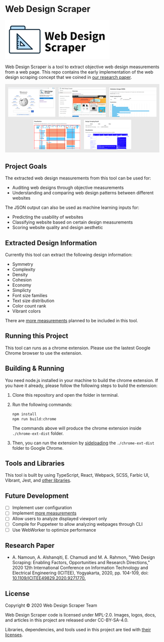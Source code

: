 # Web Design Scraper

<img src="./assets/logo.svg" alt="Web Design Scraper Logo" height="127"/>

Web Design Scraper is a tool to extract objective web design measurements from a web page. This repo contains the early implementation of the web design scraping concept that we coined in [our research paper](https://ieeexplore.ieee.org/abstract/document/9271770).

<!-- This tool can run in the following environments:
- Web browser (Google Chrome extension)
- CLI (using puppeteer) -->

[![Web Design Scraper Screenshot](https://raw.githubusercontent.com/echamudi/echamudi/master/project-screenshots/web-design-scraper.png)](https://github.com/echamudi/web-design-scraper)


## Project Goals

The extracted web design measurements from this tool can be used for:
- Auditing web designs through objective measurements
- Understanding and comparing web design patterns between different websites

The JSON output can also be used as machine learning inputs for:
- Predicting the usability of websites
- Classifying website based on certain design measurements
- Scoring website quality and design aesthetic

## Extracted Design Information

Currently this tool can extract the following design information:
- Symmetry
- Complexity
- Density
- Cohesion
- Economy
- Simplicty
- Font size families
- Text size distribution
- Color count rank
- Vibrant colors

There are [more measurements](./web-design-factors.md) planned to be included in this tool.

## Running this Project

This tool can runs as a chrome extension.
Please use the lastest Google Chrome browser to use the extension.

## Building & Running

<!-- ### Chrome Extension -->

You need node.js installed in your machine to build the chrome extension. 
If you have it already, please follow the following steps to build the extension:

1. Clone this repository and open the folder in terminal.

2. Run the following commands:

    ```
    npm install
    npm run build:chrome
    ```

    The commands above will produce the chrome extension inside `./chrome-ext-dist` folder.

3. Then, you can run the extension by [sideloading](https://developer.chrome.com/docs/extensions/mv2/getstarted/#unpacked) the `./chrome-ext-dist` folder to Google Chrome.

<!-- ### Puppeteer

*to be added soon* -->

## Tools and Libraries

This tool is built by using TypeScript, React, Webpack, SCSS, Farbic UI, Vibrant, Jest, and [other libraries](./package.json).

## Future Development

- [ ] Implement user configuration
- [ ] Implement [more measurements](./web-design-factors.md)
- [ ] Allow users to analyze displayed viewport only
- [ ] Compile for Puppeteer to allow analyzing webpages through CLI
- [ ] Use WebWorker to optimize performance

## Research Paper

- A. Namoun, A. Alshanqiti, E. Chamudi and M. A. Rahmon, "Web Design Scraping: Enabling Factors, Opportunities and Research Directions," 2020 12th International Conference on Information Technology and Electrical Engineering (ICITEE), Yogyakarta, 2020, pp. 104-109, doi: [10.1109/ICITEE49829.2020.9271770.](https://ieeexplore.ieee.org/abstract/document/9271770)

## License

Copyright © 2020 Web Design Scraper Team

Web Design Scraper code is licensed under MPL-2.0. Images, logos, docs, and articles in this project are released under CC-BY-SA-4.0.

Libraries, dependencies, and tools used in this project are tied with [their licenses](./licenses.csv).
